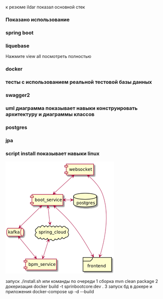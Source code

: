 к резюме ildar показал основной стек

### Показано использование
### spring boot
### liquebase
Нажмите view all посмотреть полностью
### docker
### тесты с использованием реальной тестовой базы данных
### swagger2
### uml диаграмма показывает навыки конструировать архитектуру и диаграммы классов
### postgres
### jpa
### script install показывает навыки linux

![qwd](https://github.com/juniorresana/internetsale-springboot/blob/master/image.png)

запуск ./install.sh или команды по очереди
1 сборка mvn clean package
2 докеризация docker build -t sprinbootcore:dev .
3 запуск бд в докере и приложения docker-compose up -d --build
